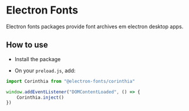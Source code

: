 # Electron Fonts

Electron fonts packages provide font archives em electron desktop apps.

## How to use

* Install the package

* On your `preload.js`, add:

```ts
import Corinthia from "@electron-fonts/corinthia"

window.addEventListener("DOMContentLoaded", () => {
    Corinthia.inject()
})
```